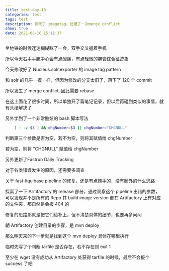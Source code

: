 ```yaml
---
title: test-day-10
categories: test
tags: test
description: 修改了 imagetag，处理了一次merge conflict
show: true
date: 2021-08-16 15:11:37
---
```

坐地铁的时候迷迷糊糊眯了一会，双手交叉握着手机

所以今天右手手腕中心会有点酸痛，有点轻微的腕管综合征迹象

今天修改好了 Nucleus.solr.exporter 的 image tag pattern

和 solr 的几乎一摸一样，但因为修改的分支太旧了，落下了 120 个 commit

所以发生了 merge conflict, 因此需要 rebase

在这上面花了很多时间，所以单独开了篇笔记记录，但以后再碰到类似的事情，就有头绪解决了

另外学到了一个非常酷炫的 bash 脚本写法

```bash
    [ ! -z $3 ] && chgNumber=$3 || chgNumber="CHGNULL"
```

判断第三个参数是否为空，若不为空，则将其赋值给 chgNumber

若为空，则将 "CHGNULL" 赋值给 chgNumber

另外更新了Fastrun Daily Tracking

对于各类错误发生的原因，还需要多调查

关于 fast-liquibase pipeline 的修复，还是有点棘手的，没有额外的什么思路

探索了一下 Aritifactory 的 release 部分，通过观察这个 pipeline 出错的参数，可以发现并不是所有的 Repo 其 build image version 都在 Artifactory 上有对应的文件夹，那自然是会报 404 的

修复的思路那就是把它们给补上，但不清楚具体的细节，也要再多问问

朝 Artifactory 创建目录的步骤，是 mvn deploy

那么明天来的下一步就是找到这个 mvn deploy 具体在哪里执行

临时先写了个判断 tarfile 是否存在，若不存在则 exit 1

至少在 wget 没有成功从 Artifactory 处获得 tarfile 的时候，最后不会报个 success 了吧